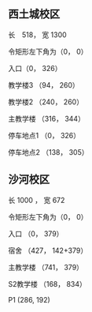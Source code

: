 ## 西土城校区

长　518， 宽 1300

令矩形左下角为（0， 0）

入口（0， 326）

教学楼3 （94， 260）

教学楼2 （240， 260）

主教学楼 （316， 344）

停车地点1 （0， 326）

停车地点2 （138， 305）



## 沙河校区

长 1000 ， 宽 672

令矩形左下角为（0， 0）

入口 （0， 379）

宿舍 （427， 142+379）

主教学楼 （741， 379）

S2教学楼 （168， 834）

P1 (286, 192)
